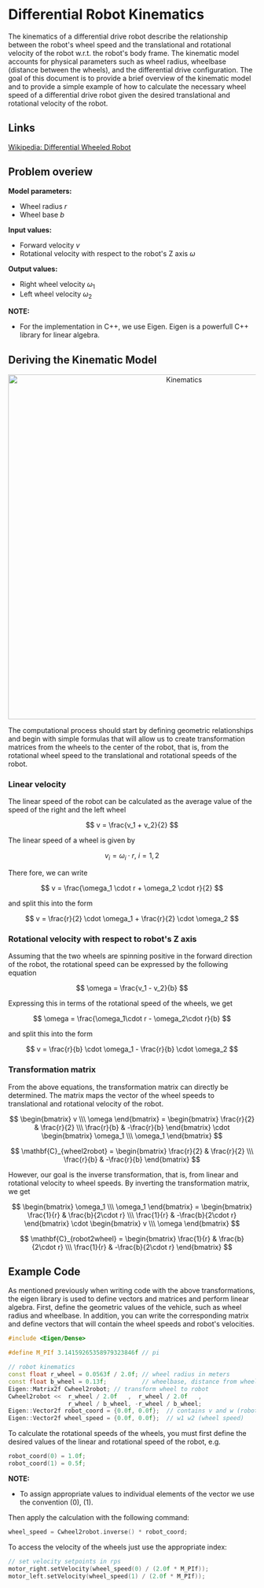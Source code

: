 <!-- link list, last updated 16.02.2024 -->
[0]: https://en.wikipedia.org/wiki/Differentiab_wheeled_robot

# Differential Robot Kinematics

The kinematics of a differential drive robot describe the relationship between the robot's wheel speed and the translational and rotational velocity of the robot w.r.t. the robot's body frame. The kinematic model accounts for physical parameters such as wheel radius, wheelbase (distance between the wheels), and the differential drive configuration. The goal of this document is to provide a brief overview of the kinematic model and to provide a simple example of how to calculate the necessary wheel speed of a differential drive robot given the desired translational and rotational velocity of the robot.

## Links

[Wikipedia: Differential Wheeled Robot][0]

## Problem overiew

**Model parameters:**
- Wheel radius $r$
- Wheel base $b$

**Input values:**
- Forward velocity $v$ 
- Rotational velocity with respect to the robot's Z axis $\omega$ 

**Output values:**
- Right wheel velocity $\omega_1$ 
- Left wheel velocity $\omega_2$ 

**NOTE:** 
- For the implementation in C++, we use Eigen. Eigen is a powerfull C++ library for linear algebra.

## Deriving the Kinematic Model

<p align="center">
    <img src="../images/kinematics.png" alt="Kinematics" width="700"/>
</p>

The computational process should start by defining geometric relationships and begin with simple formulas that will allow us to create transformation matrices from the wheels to the center of the robot, that is, from the rotational wheel speed to the translational and rotational speeds of the robot.

### Linear velocity

The linear speed of the robot can be calculated as the average value of the speed of the right and the left wheel

$$
v = \frac{v_1 + v_2}{2}
$$

The linear speed of a wheel is given by

$$
v_i = \omega_i \cdot r,\ i = 1, 2
$$

There fore, we can write

$$
v = \frac{\omega_1 \cdot r + \omega_2 \cdot r}{2}
$$

and split this into the form

$$
v = \frac{r}{2} \cdot \omega_1 + \frac{r}{2} \cdot \omega_2
$$

### Rotational velocity with respect to robot's Z axis

Assuming that the two wheels are spinning positive in the forward direction of the robot, the rotational speed can be expressed by the following equation

$$
\omega = \frac{v_1 - v_2}{b}
$$

Expressing this in terms of the rotational speed of the wheels, we get

$$
\omega = \frac{\omega_1\cdot r - \omega_2\cdot r}{b}
$$

and split this into the form

$$
v = \frac{r}{b} \cdot \omega_1 - \frac{r}{b} \cdot \omega_2
$$

### Transformation matrix

From the above equations, the transformation matrix can directly be determined. The matrix maps the vector of the wheel speeds to translational and rotational velocity of the robot.

$$
\begin{bmatrix}
v \\\
\omega
\end{bmatrix} =
\begin{bmatrix}
\frac{r}{2} & \frac{r}{2} \\\
\frac{r}{b} & -\frac{r}{b}
\end{bmatrix}
\cdot
\begin{bmatrix}
\omega_1 \\\
\omega_1
\end{bmatrix}
$$

$$
\mathbf{C}_{wheel2robot} =
\begin{bmatrix}
\frac{r}{2} & \frac{r}{2} \\\
\frac{r}{b} & -\frac{r}{b}
\end{bmatrix}
$$

However, our goal is the inverse transformation, that is, from linear and rotational velocity to wheel speeds. By inverting the transformation matrix, we get

$$
\begin{bmatrix}
\omega_1 \\\
\omega_1
\end{bmatrix} = 
\begin{bmatrix}
\frac{1}{r} & \frac{b}{2\cdot r} \\\
\frac{1}{r} & -\frac{b}{2\cdot r}
\end{bmatrix}
\cdot
\begin{bmatrix}
v \\\
\omega
\end{bmatrix}
$$

$$
\mathbf{C}_{robot2wheel} =
\begin{bmatrix}
\frac{1}{r} & \frac{b}{2\cdot r} \\\
\frac{1}{r} & -\frac{b}{2\cdot r}
\end{bmatrix}
$$

## Example Code

As mentioned previously when writing code with the above transformations, the eigen library is used to define vectors and matrices and perform linear algebra. First, define the geometric values of the vehicle, such as wheel radius and wheelbase. In addition, you can write the corresponding matrix and define vectors that will contain the wheel speeds and robot's velocities.

```cpp
#include <Eigen/Dense>

#define M_PIf 3.14159265358979323846f // pi
```

```cpp
// robot kinematics
const float r_wheel = 0.0563f / 2.0f; // wheel radius in meters
const float b_wheel = 0.13f;          // wheelbase, distance from wheel to wheel in meters
Eigen::Matrix2f Cwheel2robot; // transform wheel to robot
Cwheel2robot <<  r_wheel / 2.0f   ,  r_wheel / 2.0f   ,
                 r_wheel / b_wheel, -r_wheel / b_wheel;
Eigen::Vector2f robot_coord = {0.0f, 0.0f};  // contains v and w (robot translational and rotational velocity)
Eigen::Vector2f wheel_speed = {0.0f, 0.0f};  // w1 w2 (wheel speed)
```

To calculate the rotational speeds of the wheels, you must first define the desired values of the linear and rotational speed of the robot, e.g.

```cpp
robot_coord(0) = 1.0f;
robot_coord(1) = 0.5f;
```

**NOTE:** 
- To assign appropriate values to individual elements of the vector we use the convention (0), (1).

Then apply the calculation with the following command:

```cpp
wheel_speed = Cwheel2robot.inverse() * robot_coord;
```

To access the velocity of the wheels just use the appropriate index:

```cpp
// set velocity setpoints in rps
motor_right.setVelocity(wheel_speed(0) / (2.0f * M_PIf));
motor_left.setVelocity(wheel_speed(1) / (2.0f * M_PIf));
```
